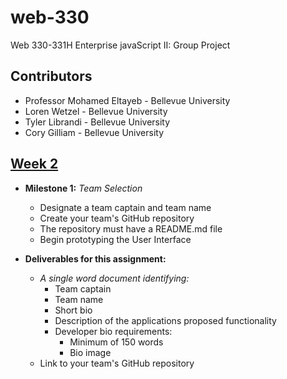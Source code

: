 # web-330
Web 330-331H Enterprise javaScript II: Group Project

## Contributors

* Professor Mohamed Eltayeb - Bellevue University
* Loren Wetzel - Bellevue University
* Tyler Librandi - Bellevue University
* Cory Gilliam - Bellevue University

## [Week 2](https://github.com/)
* **Milestone 1:** *Team Selection*
  * Designate a team captain and team name
  * Create your team's GitHub repository
  * The repository must have a README.md file
  * Begin prototyping the User Interface

* **Deliverables for this assignment:**
  * *A single word document identifying:*
    * Team captain
    * Team name
    * Short bio
    * Description of the applications proposed functionality
    * Developer bio requirements:
      * Minimum of 150 words
      * Bio image
  * Link to your team's GitHub repository
